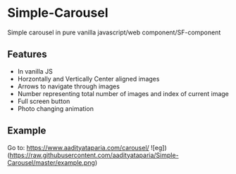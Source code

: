 # Simple-Carousel
Simple carousel in pure vanilla javascript/web component/SF-component

## Features
- In vanilla JS
- Horzontally and Vertically Center aligned images
- Arrows to navigate through images
- Number representing total number of images and index of current image
- Full screen button
- Photo changing animation

## Example
Go to: https://www.aadityataparia.com/carousel/
![eg])(https://raw.githubusercontent.com/aadityataparia/Simple-Carousel/master/example.png)